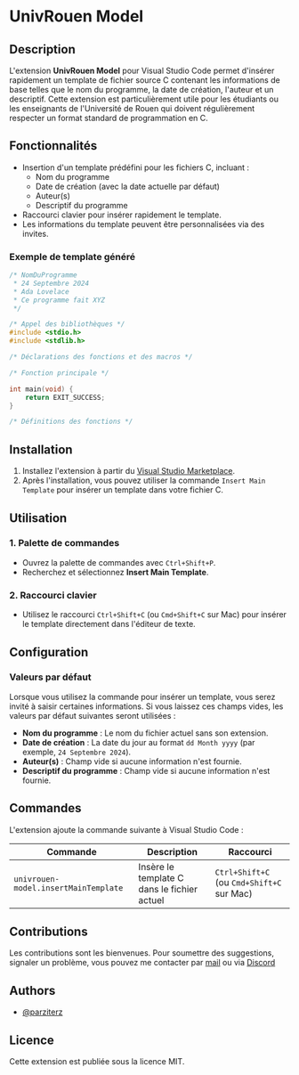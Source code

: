 # UnivRouen Model

## Description

L'extension **UnivRouen Model** pour Visual Studio Code permet d'insérer rapidement un template de fichier source C contenant les informations de base telles que le nom du programme, la date de création, l'auteur et un descriptif. Cette extension est particulièrement utile pour les étudiants ou les enseignants de l'Université de Rouen qui doivent régulièrement respecter un format standard de programmation en C.

## Fonctionnalités

- Insertion d'un template prédéfini pour les fichiers C, incluant :
  - Nom du programme
  - Date de création (avec la date actuelle par défaut)
  - Auteur(s)
  - Descriptif du programme
- Raccourci clavier pour insérer rapidement le template.
- Les informations du template peuvent être personnalisées via des invites.

### Exemple de template généré

```c
/* NomDuProgramme
 * 24 Septembre 2024
 * Ada Lovelace
 * Ce programme fait XYZ
 */

/* Appel des bibliothèques */
#include <stdio.h>
#include <stdlib.h>

/* Déclarations des fonctions et des macros */

/* Fonction principale */

int main(void) {
    return EXIT_SUCCESS;
}

/* Définitions des fonctions */
```

## Installation

1. Installez l'extension à partir du [Visual Studio Marketplace](https://marketplace.visualstudio.com/VSCode).
2. Après l'installation, vous pouvez utiliser la commande `Insert Main Template` pour insérer un template dans votre fichier C.

## Utilisation

### 1. Palette de commandes

- Ouvrez la palette de commandes avec `Ctrl+Shift+P`.
- Recherchez et sélectionnez **Insert Main Template**.

### 2. Raccourci clavier

- Utilisez le raccourci `Ctrl+Shift+C` (ou `Cmd+Shift+C` sur Mac) pour insérer le template directement dans l'éditeur de texte.

## Configuration

### Valeurs par défaut

Lorsque vous utilisez la commande pour insérer un template, vous serez invité à saisir certaines informations. Si vous laissez ces champs vides, les valeurs par défaut suivantes seront utilisées :

- **Nom du programme** : Le nom du fichier actuel sans son extension.
- **Date de création** : La date du jour au format `dd Month yyyy` (par exemple, `24 Septembre 2024`).
- **Auteur(s)** : Champ vide si aucune information n'est fournie.
- **Descriptif du programme** : Champ vide si aucune information n'est fournie.

## Commandes

L'extension ajoute la commande suivante à Visual Studio Code :

| Commande                              | Description                                                | Raccourci                     |
| ------------------------------------- | ---------------------------------------------------------- | ----------------------------- |
| `univrouen-model.insertMainTemplate`  | Insère le template C dans le fichier actuel                | `Ctrl+Shift+C` (ou `Cmd+Shift+C` sur Mac) |

## Contributions

Les contributions sont les bienvenues. Pour soumettre des suggestions, signaler un problème, vous pouvez me contacter par [mail](mailto:adrien.philibert@univ-rouen.fr) ou via [Discord](https://discord.com/users/434078202856603648)
## Authors

- [@parziterz](https://www.github.com/parziterz)

## Licence

Cette extension est publiée sous la licence MIT.
